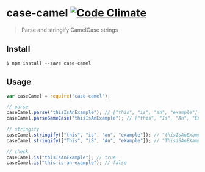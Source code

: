 case-camel [![Code Climate](https://codeclimate.com/github/ileri/case-camel/badges/gpa.svg)](https://codeclimate.com/github/ileri/case-camel)
==============
> Parse and stringify CamelCase strings

Install
--------------
```
$ npm install --save case-camel
```

Usage
--------------
```js
var caseCamel = require("case-camel");

// parse
caseCamel.parse("thisIsAnExample"); // ["this", "is", "an", "example"]
caseCamel.parseSameCase("thisIsAnExample"); // ["this", "Is", "An", "Example"]

// stringify
caseCamel.stringify(["this", "is", "an", "example"]); // "thisIsAnExample"
caseCamel.stringify(["This", "iS", "An", "eXample"]); // "ThisiSAnEXample"

// check
caseCamel.is("thisIsAnExample"); // true
caseCamel.is("this-is-an-example"); // false
```
